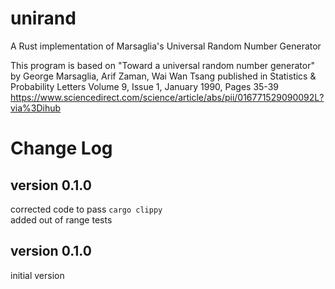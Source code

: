 # unirand
A Rust implementation of Marsaglia's Universal Random Number Generator

This program is based on "Toward a universal random number generator" 
by George Marsaglia, Arif Zaman, Wai Wan Tsang 
published in Statistics & Probability Letters Volume 9, Issue 1, January 1990, Pages 35-39
https://www.sciencedirect.com/science/article/abs/pii/016771529090092L?via%3Dihub

# Change Log
## version 0.1.0

corrected code to pass `cargo clippy`  
added out of range tests  

## version 0.1.0

initial version
